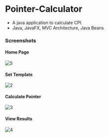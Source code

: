 # Pointer-Calculator
- A java application to calculate CPI.
- Java, JavaFX, MVC Architecture, Java Beans

### Screenshots
#### Home Page
![5](https://user-images.githubusercontent.com/30336927/43686058-fb033378-98dc-11e8-962f-fb702ebd3bdd.PNG)

#### Set Template
![2](https://user-images.githubusercontent.com/30336927/43686076-5f554528-98dd-11e8-83c7-29d07dad84fc.PNG)

#### Calculate Pointer
![3](https://user-images.githubusercontent.com/30336927/43686081-73e89850-98dd-11e8-95da-9ea468bccd53.PNG)

#### View Results
![4](https://user-images.githubusercontent.com/30336927/43686097-9856ab1e-98dd-11e8-9874-49c04f0715bd.PNG)
